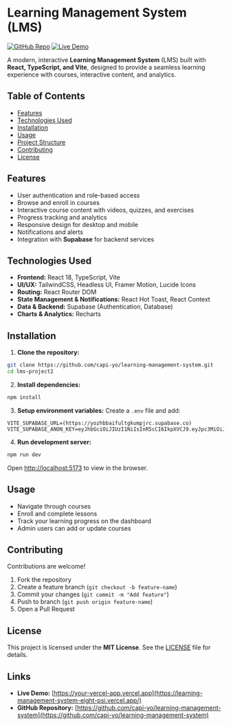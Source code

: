 # Learning Management System (LMS)

[![GitHub Repo](https://img.shields.io/badge/GitHub-Repository-blue?logo=github)](https://github.com/capi-yo/learning-management-system.git)
[![Live Demo](https://img.shields.io/badge/Live-Demo-green?logo=vercel)](https://github.com/capi-yo/learning-management-system/blob/main/learning%20management%20system%20demo.mp4)

A modern, interactive **Learning Management System** (LMS) built with **React, TypeScript, and Vite**, designed to provide a seamless learning experience with courses, interactive content, and analytics.

## Table of Contents

* [Features](#features)
* [Technologies Used](#technologies-used)
* [Installation](#installation)
* [Usage](#usage)
* [Project Structure](#project-structure)
* [Contributing](#contributing)
* [License](#license)

## Features

* User authentication and role-based access
* Browse and enroll in courses
* Interactive course content with videos, quizzes, and exercises
* Progress tracking and analytics
* Responsive design for desktop and mobile
* Notifications and alerts
* Integration with **Supabase** for backend services


## Technologies Used

* **Frontend:** React 18, TypeScript, Vite
* **UI/UX:** TailwindCSS, Headless UI, Framer Motion, Lucide Icons
* **Routing:** React Router DOM
* **State Management & Notifications:** React Hot Toast, React Context
* **Data & Backend:** Supabase (Authentication, Database)
* **Charts & Analytics:** Recharts

## Installation

1. **Clone the repository:**

```bash
git clone https://github.com/capi-yo/learning-management-system.git
cd lms-project2
```

2. **Install dependencies:**

```bash
npm install
```

3. **Setup environment variables:**
   Create a `.env` file and add:

```
VITE_SUPABASE_URL=(https://yozhbbaifultgkumpjrc.supabase.co)
VITE_SUPABASE_ANON_KEY=eyJhbGciOiJIUzI1NiIsInR5cCI6IkpXVCJ9.eyJpc3MiOiJzdXBhYmFzZSIsInJlZiI6InlvemhiYmFpZnVsdGdrdW1wanJjIiwicm9sZSI6ImFub24iLCJpYXQiOjE3NTY3NjY0OTIsImV4cCI6MjA3MjM0MjQ5Mn0.eBnvu53MVeCmZf_J39ssP394cEDSsGozvPz687TgFYk
```

4. **Run development server:**

```bash
npm run dev
```

Open [http://localhost:5173](http://localhost:5173) to view in the browser.

## Usage

* Navigate through courses
* Enroll and complete lessons
* Track your learning progress on the dashboard
* Admin users can add or update courses


## Contributing

Contributions are welcome!

1. Fork the repository
2. Create a feature branch (`git checkout -b feature-name`)
3. Commit your changes (`git commit -m "Add feature"`)
4. Push to branch (`git push origin feature-name`)
5. Open a Pull Request

## License

This project is licensed under the **MIT License**. See the [LICENSE](LICENSE) file for details.

## Links

* **Live Demo:** [https://your-vercel-app.vercel.app](https://learning-management-system-eight-psi.vercel.app/)
* **GitHub Repository:** [https://github.com/capi-yo/learning-management-system](https://github.com/capi-yo/learning-management-system)
